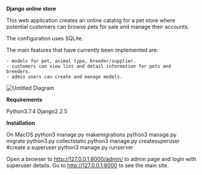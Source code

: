 **Django online store**

This web application creates an online catalog for a pet store where potential customers can browse pets for sale and manage their accounts.

The configuration uses SQLite.

The main features that have currently been implemented are:

    - models for pet, animal type, breeder/supplier. 
    - customers can view list and detail information for pets and breeders.
    - admin users can create and manage models. 
    
![Untitled Diagram](https://user-images.githubusercontent.com/49750572/66017837-c5fdc400-e51f-11e9-90bc-bf65d6d3b13c.png)

**Requirements**

Python3.7.4 
Django2.2.5

**Installation**

On MacOS
python3 manage.py makemigrations
python3 manage.py migrate
python3.py collectstatic
python3 manage.py createsuperuser #create a superuser
python3 manage.py runserver

Open a browser to http://127.0.0.1:8000/admin/ to admin page and login with superuser details.
Go to http://127.0.0.1:8000 to see the main site.
